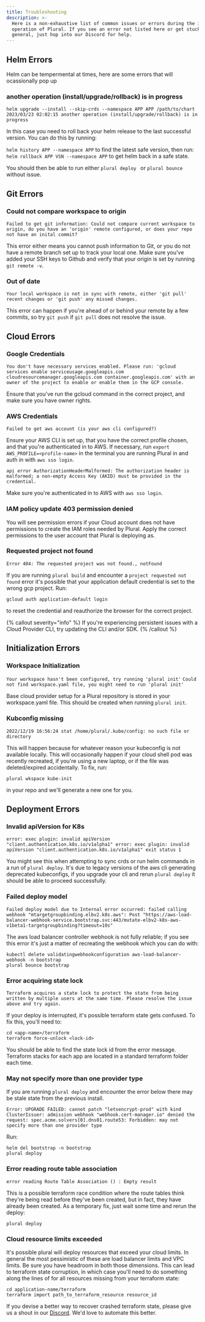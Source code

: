 ```yaml
---
title: Troubleshooting
description: >-
  Here is a non-exhaustive list of common issues or errors during the install or
  operation of Plural. If you see an error not listed here or get stuck in
  general, just hop into our Discord for help.
---
```


## Helm Errors

Helm can be tempermental at times, here are some errors that will ocassionally pop up

### another operation (install/upgrade/rollback) is in progress

`helm upgrade --install --skip-crds --namespace APP APP /path/to/chart 2023/03/23 02:02:15 another operation (install/upgrade/rollback) is in progress`

In this case you need to roll back your helm release to the last successful version. You can do this by running:

`helm history APP --namespace APP` to find the latest safe version, then run:
`helm rollback APP VSN --namespace APP` to get helm back in a safe state.

You should then be able to run either `plural deploy ` or `plural bounce` without issue.

## Git Errors

### Could not compare workspace to origin

`Failed to get git information: Could not compare current workspace to origin, do you have an 'origin' remote configured, or does your repo not have an inital commit?`

This error either means you cannot push information to Git, or you do not have a remote branch set up to track your local one. Make sure you've added your SSH keys to Github and verify that your origin is set by running `git remote -v`.

### Out of date

`Your local workspace is not in sync with remote, either 'git pull' recent changes or 'git push' any missed changes.`

This error can happen if you're ahead of or behind your remote by a few commits, so try `git push` if `git pull` does not resolve the issue.

## Cloud Errors

### Google Credentials

`You don't have necessary services enabled. Please run: 'gcloud services enable serviceusage.googleapis.com cloudresourcemanager.googleapis.com container.googleapis.com' with an owner of the project to enable or enable them in the GCP console.`

Ensure that you've run the gcloud command in the correct project, and make sure you have owner rights.

### AWS Credentials

`Failed to get aws account (is your aws cli configured?)`

Ensure your AWS CLI is set up, that you have the correct profile chosen, and that you're authenticated in to AWS. If necessary, run `export AWS_PROFILE=<profile-name>` in the terminal you are running Plural in and auth in with `aws sso login`.

`api error AuthorizationHeaderMalformed: The authorization header is malformed; a non-empty Access Key (AKID) must be provided in the credential.`

Make sure you're authenticated in to AWS with `aws sso login`.

### IAM policy update 403 permission denied

You will see permission errors if your Cloud account does not have permissions to create the IAM roles needed by Plural. Apply the correct permissions to the user account that Plural is deploying as.

### Requested project not found

`Error 404: The requested project was not found., notFound`

If you are running `plural build` and encounter a `project requested not found` error it's possible that your application default credential is set to the wrong gcp project. Run:

```
gcloud auth application-default login
```

to reset the credential and reauthorize the browser for the correct project.

{% callout severity="info" %}
If you're experiencing persistent issues with a Cloud Provider CLI, try updating the CLI and/or SDK.
{% /callout %}

## Initialization Errors

### Workspace Initialization

`Your workspace hasn't been configured, try running 'plural init'`
`Could not find workspace.yaml file, you might need to run 'plural init'`

Base cloud provider setup for a Plural repository is stored in your workspace.yaml file. This should be created when running `plural init`.

### Kubconfig missing

`2022/12/19 16:56:24 stat /home/plural/.kube/config: no such file or directory`

This will happen because for whatever reason your kubeconfig is not available locally. This will occasionally happen if your cloud shell pod was recently recreated, if you're using a new laptop, or if the file was deleted/expired accidentally. To fix, run:

```
plural wkspace kube-init
```

in your repo and we'll generate a new one for you.

## Deployment Errors

### Invalid apiVersion for K8s

`error: exec plugin: invalid apiVersion "client.authentication.k8s.io/v1alpha1" error: exec plugin: invalid apiVersion "client.authentication.k8s.io/v1alpha1" exit status 1`

You might see this when attempting to sync crds or run helm commands in a run of `plural deploy`. It's due to legacy versions of the aws cli generating deprecated kubeconfigs, if you upgrade your cli and rerun `plural deploy` it should be able to proceed successfully.

### Failed deploy model

`Failed deploy model due to Internal error occurred: failed calling webhook "mtargetgroupbinding.elbv2.k8s.aws": Post "https://aws-load-balancer-webhook-service.bootstrap.svc:443/mutate-elbv2-k8s-aws-v1beta1-targetgroupbinding?timeout=10s"`

The aws load balancer controller webhook is not fully reliable; if you see this error it's just a matter of recreating the webhook which you can do with:

```
kubectl delete validatingwebhookconfiguration aws-load-balancer-webhook -n bootstrap
plural bounce bootstrap
```

### Error acquiring state lock

`Terraform acquires a state lock to protect the state from being written by multiple users at the same time. Please resolve the issue above and try again.`

If your deploy is interrupted, it's possible terraform state gets confused. To fix this, you'll need to:

```
cd <app-name>/terraform
terraform force-unlock <lock-id>
```

You should be able to find the state lock id from the error message. Terraform stacks for each app are located in a standard terraform folder each time.

### May not specify more than one provider type

If you are running `plural deploy` and encounter the error below there may be stale state from the previous install.

```
Error: UPGRADE FAILED: cannot patch "letsencrypt-prod" with kind ClusterIssuer: admission webhook "webhook.cert-manager.io" denied the request: spec.acme.solvers[0].dns01.route53: Forbidden: may not specify more than one provider type
```

Run:

```
helm del bootstrap -n bootstrap
plural deploy
```

### Error reading route table association

`error reading Route Table Association () : Empty result`

This is a possible terraform race condition where the route tables think they're being read before they've been created, but in fact, they have already been created. As a temporary fix, just wait some time and rerun the deploy:

```
plural deploy
```

### Cloud resource limits exceeded

It's possible plural will deploy resources that exceed your cloud limits. In general the most pessimistic of these are load balancer limits and VPC limits. Be sure you have headroom in both those dimensions. This can lead to terraform state corruption, in which case you'll need to do something along the lines of for all resources missing from your terraform state:

```
cd application-name/terraform
terraform import path_to_terraform_resource resource_id
```

If you devise a better way to recover crashed terraform state, please give us a shout in our [Discord](https://discord.gg/pluralsh). We'd love to automate this better.
